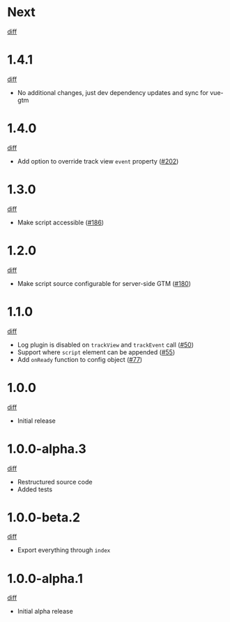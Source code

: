 # Next

[diff](https://github.com/gtm-support/core/compare/1.4.1...main)

# 1.4.1

[diff](https://github.com/gtm-support/core/compare/1.4.0...1.4.1)

- No additional changes, just dev dependency updates and sync for vue-gtm

# 1.4.0

[diff](https://github.com/gtm-support/core/compare/1.3.0...1.4.0)

- Add option to override track view `event` property ([#202])

[#202]: https://github.com/gtm-support/core/pull/202

# 1.3.0

[diff](https://github.com/gtm-support/core/compare/1.2.0...1.3.0)

- Make script accessible ([#186])

[#186]: https://github.com/gtm-support/core/issues/186

# 1.2.0

[diff](https://github.com/gtm-support/core/compare/1.1.0...1.2.0)

- Make script source configurable for server-side GTM ([#180])

[#180]: https://github.com/gtm-support/core/pull/180

# 1.1.0

[diff](https://github.com/gtm-support/core/compare/1.0.0...1.1.0)

- Log plugin is disabled on `trackView` and `trackEvent` call ([#50])
- Support where `script` element can be appended ([#55])
- Add `onReady` function to config object ([#77])

[#50]: https://github.com/gtm-support/core/issues/50
[#55]: https://github.com/gtm-support/core/issues/55
[#77]: https://github.com/gtm-support/core/issues/77

# 1.0.0

[diff](https://github.com/gtm-support/core/compare/589c63d1719d05319e9c2307397bdfb7cda5825b...1.0.0)

- Initial release

# 1.0.0-alpha.3

[diff](https://github.com/gtm-support/core/compare/1.0.0-beta.2...1.0.0-alpha.3)

- Restructured source code
- Added tests

# 1.0.0-beta.2

[diff](https://github.com/gtm-support/core/compare/1.0.0-alpha.1...1.0.0-beta.2)

- Export everything through `index`

# 1.0.0-alpha.1

[diff](https://github.com/gtm-support/core/compare/589c63d1719d05319e9c2307397bdfb7cda5825b...1.0.0-alpha.1)

- Initial alpha release
